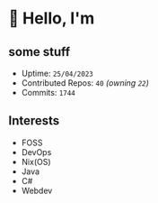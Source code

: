 # 👋 Hello, I'm 

## some stuff

- Uptime: `25/04/2023`
- Contributed Repos: `40` *(owning `22`)*
- Commits: `1744`

## Interests

- FOSS
- DevOps
- Nix(OS)
- Java
- C#
- Webdev
